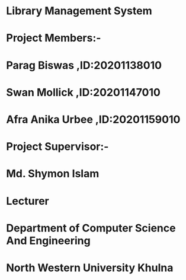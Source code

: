 # Library Management System
# Project Members:-
# Parag Biswas ,ID:20201138010
# Swan Mollick ,ID:20201147010
# Afra Anika Urbee ,ID:20201159010
# Project Supervisor:-
# Md. Shymon Islam
# Lecturer
# Department of Computer Science And Engineering
# North Western University Khulna
